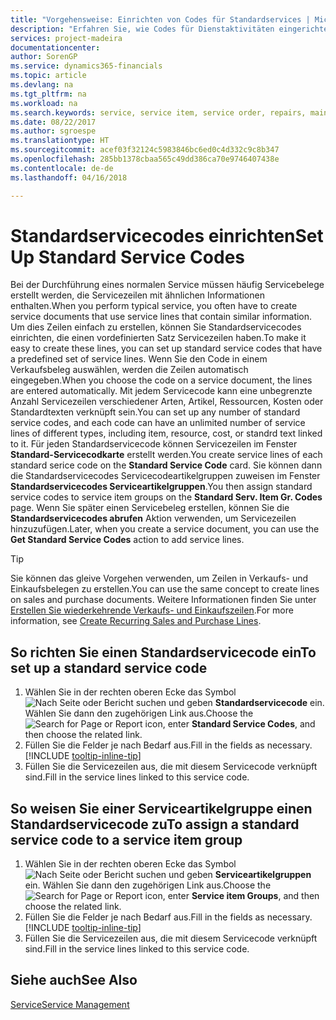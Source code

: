 ```yaml
---
title: "Vorgehensweise: Einrichten von Codes für Standardservices | Microsoft Docs"
description: "Erfahren Sie, wie Codes für Dienstaktivitäten eingerichtet werden, die Sie häufig ausführen."
services: project-madeira
documentationcenter: 
author: SorenGP
ms.service: dynamics365-financials
ms.topic: article
ms.devlang: na
ms.tgt_pltfrm: na
ms.workload: na
ms.search.keywords: service, service item, service order, repairs, maintenance
ms.date: 08/22/2017
ms.author: sgroespe
ms.translationtype: HT
ms.sourcegitcommit: acef03f32124c5983846bc6ed0c4d332c9c8b347
ms.openlocfilehash: 285bb1378cbaa565c49dd386ca70e9746407438e
ms.contentlocale: de-de
ms.lasthandoff: 04/16/2018

---
```


# <a name="set-up-standard-service-codes"></a><span data-ttu-id="b4b74-103">Standardservicecodes einrichten</span><span class="sxs-lookup"><span data-stu-id="b4b74-103">Set Up Standard Service Codes</span></span>
<span data-ttu-id="b4b74-104">Bei der Durchführung eines normalen Service müssen häufig Servicebelege erstellt werden, die Servicezeilen mit ähnlichen Informationen enthalten.</span><span class="sxs-lookup"><span data-stu-id="b4b74-104">When you perform typical service, you often have to create service documents that use service lines that contain similar information.</span></span> <span data-ttu-id="b4b74-105">Um dies Zeilen einfach zu erstellen, können Sie Standardservicecodes einrichten, die einen vordefinierten Satz Servicezeilen haben.</span><span class="sxs-lookup"><span data-stu-id="b4b74-105">To make it easy to create these lines, you can set up standard service codes that have a predefined set of service lines.</span></span> <span data-ttu-id="b4b74-106">Wenn Sie den Code in einem Verkaufsbeleg auswählen, werden die Zeilen automatisch eingegeben.</span><span class="sxs-lookup"><span data-stu-id="b4b74-106">When you choose the code on a service document, the lines are entered automatically.</span></span> <span data-ttu-id="b4b74-107">Mit jedem Servicecode kann eine unbegrenzte Anzahl Servicezeilen verschiedener Arten, Artikel, Ressourcen, Kosten oder Standardtexten verknüpft sein.</span><span class="sxs-lookup"><span data-stu-id="b4b74-107">You can set up any number of standard service codes, and each code can have an unlimited number of service lines of different types, including item, resource, cost, or standrd text linked to it.</span></span> <span data-ttu-id="b4b74-108">Für jeden Standardservicecode können Servicezeilen im Fenster **Standard-Servicecodkarte** erstellt werden.</span><span class="sxs-lookup"><span data-stu-id="b4b74-108">You create service lines of each standard serice code on the **Standard Service Code** card.</span></span> <span data-ttu-id="b4b74-109">Sie können dann die Standardservicecodes Servicecodeartikelgruppen zuweisen im Fenster **Standardservicecodes Serviceartikelgruppen**.</span><span class="sxs-lookup"><span data-stu-id="b4b74-109">You then assign standard service codes to service item groups on the **Standard Serv. Item Gr. Codes** page.</span></span> <span data-ttu-id="b4b74-110">Wenn Sie später einen Servicebeleg erstellen, können Sie die **Standardservicecodes abrufen** Aktion verwenden, um Servicezeilen hinzuzufügen.</span><span class="sxs-lookup"><span data-stu-id="b4b74-110">Later, when you create a service document, you can use the **Get Standard Service Codes** action to add service lines.</span></span>  
  
> [!Tip]
>  <span data-ttu-id="b4b74-111">Sie können das gleive Vorgehen verwenden, um Zeilen in Verkaufs- und Einkaufsbelegen zu erstellen.</span><span class="sxs-lookup"><span data-stu-id="b4b74-111">You can use the same concept to create lines on sales and purchase documents.</span></span> <span data-ttu-id="b4b74-112">Weitere Informationen finden Sie unter [Erstellen Sie wiederkehrende Verkaufs- und Einkaufszeilen](sales-how-work-standard-lines.md).</span><span class="sxs-lookup"><span data-stu-id="b4b74-112">For more information, see [Create Recurring Sales and Purchase Lines](sales-how-work-standard-lines.md).</span></span>    
  
## <a name="to-set-up-a-standard-service-code"></a><span data-ttu-id="b4b74-113">So richten Sie einen Standardservicecode ein</span><span class="sxs-lookup"><span data-stu-id="b4b74-113">To set up a standard service code</span></span>    
1. <span data-ttu-id="b4b74-114">Wählen Sie in der rechten oberen Ecke das Symbol ![Nach Seite oder Bericht suchen](media/ui-search/search_small.png "Nach Seite oder Bericht suchen") und geben **Standardservicecode** ein. Wählen Sie dann den zugehörigen Link aus.</span><span class="sxs-lookup"><span data-stu-id="b4b74-114">Choose the ![Search for Page or Report](media/ui-search/search_small.png "Search for Page or Report icon") icon, enter **Standard Service Codes**, and then choose the related link.</span></span>  
2. <span data-ttu-id="b4b74-115">Füllen Sie die Felder je nach Bedarf aus.</span><span class="sxs-lookup"><span data-stu-id="b4b74-115">Fill in the fields as necessary.</span></span> [!INCLUDE [tooltip-inline-tip](includes/tooltip-inline-tip_md.md)]  
3. <span data-ttu-id="b4b74-116">Füllen Sie die Servicezeilen aus, die mit diesem Servicecode verknüpft sind.</span><span class="sxs-lookup"><span data-stu-id="b4b74-116">Fill in the service lines linked to this service code.</span></span>  

## <a name="to-assign-a-standard-service-code-to-a-service-item-group"></a><span data-ttu-id="b4b74-117">So weisen Sie einer Serviceartikelgruppe einen Standardservicecode zu</span><span class="sxs-lookup"><span data-stu-id="b4b74-117">To assign a standard service code to a service item group</span></span>
1. <span data-ttu-id="b4b74-118">Wählen Sie in der rechten oberen Ecke das Symbol ![Nach Seite oder Bericht suchen](media/ui-search/search_small.png "Nach Seite oder Bericht suchen") und geben **Serviceartikelgruppen** ein. Wählen Sie dann den zugehörigen Link aus.</span><span class="sxs-lookup"><span data-stu-id="b4b74-118">Choose the ![Search for Page or Report](media/ui-search/search_small.png "Search for Page or Report icon") icon, enter **Service item Groups**, and then choose the related link.</span></span>  
2. <span data-ttu-id="b4b74-119">Füllen Sie die Felder je nach Bedarf aus.</span><span class="sxs-lookup"><span data-stu-id="b4b74-119">Fill in the fields as necessary.</span></span> [!INCLUDE [tooltip-inline-tip](includes/tooltip-inline-tip_md.md)]
3. <span data-ttu-id="b4b74-120">Füllen Sie die Servicezeilen aus, die mit diesem Servicecode verknüpft sind.</span><span class="sxs-lookup"><span data-stu-id="b4b74-120">Fill in the service lines linked to this service code.</span></span>  

## <a name="see-also"></a><span data-ttu-id="b4b74-121">Siehe auch</span><span class="sxs-lookup"><span data-stu-id="b4b74-121">See Also</span></span>
[<span data-ttu-id="b4b74-122">Service</span><span class="sxs-lookup"><span data-stu-id="b4b74-122">Service Management</span></span>](service-service.md)
